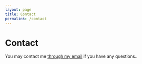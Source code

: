 ```yaml
---
layout: page
title: Contact
permalink: /contact
---
```


# Contact

You may contact me [through my email](mailto:ayxie2@gmail.com) if you have any questions..

